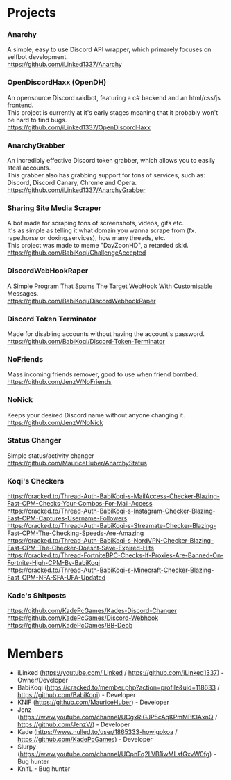 # Projects

### Anarchy
A simple, easy to use Discord API wrapper, which primarely focuses on selfbot development.<br>
https://github.com/iLinked1337/Anarchy<br>

### OpenDiscordHaxx (OpenDH)
An opensource Discord raidbot, featuring a c# backend and an html/css/js frontend.<br>
This project is currently at it's early stages meaning that it probably won't be hard to find bugs.<br>
https://github.com/iLinked1337/OpenDiscordHaxx<br>

### AnarchyGrabber
An incredibly effective Discord token grabber, which allows you to easily steal accounts.<br>
This grabber also has grabbing support for tons of services, such as: Discord, Discord Canary, Chrome and Opera.<br>
https://github.com/iLinked1337/AnarchyGrabber<br>

### Sharing Site Media Scraper
A bot made for scraping tons of screenshots, videos, gifs etc.<br>
It's as simple as telling it what domain you wanna scrape from (fx. rape.horse or doxing.services), how many threads, etc.<br>
This project was made to meme "DayZoonHD", a retarded skid.<br>
https://github.com/BabiKoqi/ChallengeAccepted<br>

### DiscordWebHookRaper
A Simple Program That Spams The Target WebHook With Customisable Messages.<br>
https://github.com/BabiKoqi/DiscordWebhookRaper<br>

### Discord Token Terminator
Made for disabling accounts without having the account's password.<br>
https://github.com/BabiKoqi/Discord-Token-Terminator<br>

### NoFriends
Mass incoming friends remover, good to use when friend bombed.<br>
https://github.com/JenzV/NoFriends<br>

### NoNick
Keeps your desired Discord name without anyone changing it.<br>
https://github.com/JenzV/NoNick<br>

### Status Changer
Simple status/activity changer
https://github.com/MauriceHuber/AnarchyStatus

### Koqi's Checkers
https://cracked.to/Thread-Auth-BabiKoqi-s-MailAccess-Checker-Blazing-Fast-CPM-Checks-Your-Combos-For-Mail-Access<br>
https://cracked.to/Thread-Auth-BabiKoqi-s-Instagram-Checker-Blazing-Fast-CPM-Captures-Username-Followers<br>
https://cracked.to/Thread-Auth-BabiKoqi-s-Streamate-Checker-Blazing-Fast-CPM-The-Checking-Speeds-Are-Amazing<br>
https://cracked.to/Thread-Auth-BabiKoqi-s-NordVPN-Checker-Blazing-Fast-CPM-The-Checker-Doesnt-Save-Expired-Hits<br>
https://cracked.to/Thread-FortniteBPC-Checks-If-Proxies-Are-Banned-On-Fortnite-High-CPM-By-BabiKoqi<br>
https://cracked.to/Thread-Auth-BabiKoqi-s-Minecraft-Checker-Blazing-Fast-CPM-NFA-SFA-UFA-Updated<br>

### Kade's Shitposts
https://github.com/KadePcGames/Kades-Discord-Changer<br>
https://github.com/KadePcGames/Discord-Webhook<br>
https://github.com/KadePcGames/BB-Deob<br>

# Members
- iLinked (https://youtube.com/iLinked / https://github.com/iLinked1337) - Owner/Developer
- BabiKoqi (https://cracked.to/member.php?action=profile&uid=118633 / https://github.com/BabiKoqi) - Developer
- KNIF (https://github.com/MauriceHuber) - Developer
- Jenz (https://www.youtube.com/channel/UCgxRiGJP5cAqKPmMBt3AxnQ / https://github.com/JenzV/) - Developer
- Kade (https://www.nulled.to/user/1865333-howigokoa / https://github.com/KadePcGames) - Developer
- Slurpy (https://www.youtube.com/channel/UCpnFq2LVB1iwMLsfGxvW0fg) - Bug hunter
- KnifL - Bug hunter
